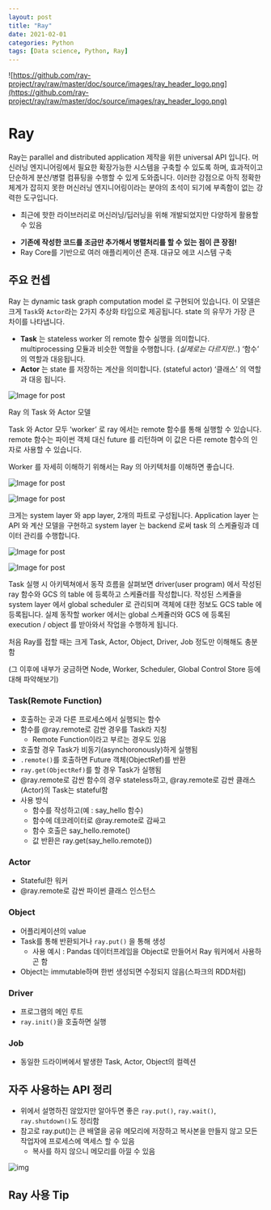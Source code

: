 ```yaml
---
layout: post
title: "Ray"
date: 2021-02-01
categories: Python
tags: [Data science, Python, Ray]
---
```




![https://github.com/ray-project/ray/raw/master/doc/source/images/ray_header_logo.png](https://github.com/ray-project/ray/raw/master/doc/source/images/ray_header_logo.png)

# **Ray**

Ray는 parallel and distributed application 제작을 위한 universal API 입니다. 머신러닝 엔지니어링에서 필요한 확장가능한 시스템을 구축할 수 있도록 하며, 효과적이고 단순하게 분산/병렬 컴퓨팅을 수행할 수 있게 도와줍니다. 이러한 강점으로 아직 정확한 체계가 잡히지 못한 머신러닝 엔지니어링이라는 분야의 초석이 되기에 부족함이 없는 강력한 도구입니다.

* 최근에 핫한 라이브러리로 머신러닝/딥러닝을 위해 개발되었지만 다양하게 활용할 수 있음


- **기존에 작성한 코드를 조금만 추가해서 병렬처리를 할 수 있는 점이 큰 장점!**
- Ray Core를 기반으로 여러 애플리케이션 존재. 대규모 에코 시스템 구축



## 주요 컨셉

Ray 는 dynamic task graph computation model 로 구현되어 있습니다. 이 모델은 크게 `Task`와 `Actor`라는 2가지 추상화 타입으로 제공됩니다. state 의 유무가 가장 큰 차이를 나타냅니다.

- **Task** 는 stateless worker 의 remote 함수 실행을 의미합니다.
  multiprocessing 모듈과 비슷한 역할을 수행합니다. (*실제로는 다르지만..*)
  ‘함수’ 의 역할과 대응됩니다.
- **Actor** 는 state 를 저장하는 계산을 의미합니다. (stateful actor)
  ‘클래스’ 의 역할과 대응 됩니다.

![Image for post](https://miro.medium.com/max/912/1*MzYuFLOweAecNZM55O4D8g.png)

Ray 의 Task 와 Actor 모델

Task 와 Actor 모두 ‘worker’ 로 ray 에서는 remote 함수를 통해 실행할 수 있습니다. remote 함수는 파이썬 객체 대신 future 를 리턴하며 이 값은 다른 remote 함수의 인자로 사용할 수 있습니다.

Worker 를 자세히 이해하기 위해서는 Ray 의 아키텍처를 이해하면 좋습니다.

![Image for post](https://miro.medium.com/max/60/1*cePq2cihNA8tq9w4BcxOHQ.png?q=20)

![Image for post](https://miro.medium.com/max/862/1*cePq2cihNA8tq9w4BcxOHQ.png)

크게는 system layer 와 app layer, 2개의 파트로 구성됩니다. Application layer 는 API 와 계산 모델을 구현하고 system layer 는 backend 로써 task 의 스케쥴링과 데이터 관리를 수행합니다.

![Image for post](https://miro.medium.com/max/60/1*x7okQq0KSIqOUMpogH6MzQ.png?q=20)

![Image for post](https://miro.medium.com/max/641/1*x7okQq0KSIqOUMpogH6MzQ.png)

Task 실행 시 아키텍쳐에서 동작 흐름을 살펴보면 driver(user program) 에서 작성된 ray 함수와 GCS 의 table 에 등록하고 스케쥴러를 작성합니다. 작성된 스케쥴을 system layer 에서 global scheduler 로 관리되며 객체에 대한 정보도 GCS table 에 등록됩니다. 실제 동작할 worker 에서는 global 스케쥴러와 GCS 에 등록된 execution / object 를 받아와서 작업을 수행하게 됩니다.



 처음 Ray를 접할 때는 크게 Task, Actor, Object, Driver, Job 정도만 이해해도 충분함

(그 이후에 내부가 궁금하면 Node, Worker, Scheduler, Global Control Store 등에 대해 파악해보기)



### Task(Remote Function)

- 호출하는 곳과 다른 프로세스에서 실행되는 함수
- 함수를 @ray.remote로 감싼 경우를 Task라 지칭
  - Remote Function이라고 부르는 경우도 있음
- 호출할 경우 Task가 비동기(asynchoronously)하게 실행됨
- `.remote()`를 호출하면 Future 객체(ObjectRef)를 반환
- `ray.get(ObjectRef)`를 할 경우 Task가 실행됨
- @ray.remote로 감싼 함수의 경우 stateless하고, @ray.remote로 감싼 클래스(Actor)의 Task는 stateful함
- 사용 방식
  - 함수를 작성하고(예 : say_hello 함수)
  - 함수에 데코레이터로 @ray.remote로 감싸고
  - 함수 호출은 say_hello.remote()
  - 값 반환은 ray.get(say_hello.remote())



### Actor

- Stateful한 워커
- @ray.remote로 감싼 파이썬 클래스 인스턴스



### Object

- 어플리케이션의 value
- Task를 통해 반환되거나 `ray.put()` 을 통해 생성
  - 사용 예시 : Pandas 데이터프레임을 Object로 만들어서 Ray 워커에서 사용하곤 함
- Object는 immutable하며 한번 생성되면 수정되지 않음(스파크의 RDD처럼)



### Driver

- 프로그램의 메인 루트
- `ray.init()`을 호출하면 실행



### Job

- 동일한 드라이버에서 발생한 Task, Actor, Object의 컬렉션





## 자주 사용하는 API 정리

  

- 위에서 설명하진 않았지만 알아두면 좋은 `ray.put()`, `ray.wait()`, `ray.shutdown()`도 정리함
- 참고로 ray.put()는 큰 배열을 공유 메모리에 저장하고 복사본을 만들지 않고 모든 작업자에 프로세스에 액세스 할 수 있음
  - 복사를 하지 않으니 메모리를 아낄 수 있음

![img](https://www.dropbox.com/s/1pnke3phden1f70/%EC%8A%A4%ED%81%AC%EB%A6%B0%EC%83%B7%202021-01-03%20%EC%98%A4%ED%9B%84%204.17.36.png?raw=1)





## Ray 사용 Tip

### 
